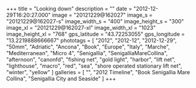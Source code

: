 +++
title = "Looking down"
description = ""
date = "2012-12-29T16:20:27.000"
image = "20121229@162027"
image_s = "20121229@162027-s"
image_width_s = "400"
image_height_s = "300"
image_xl = "20121229@162027-xl"
image_width_xl = "1023"
image_height_xl = "768"
gps_latitude = "43.72253055"
gps_longitude = "13.2219888666667"
phototags = [ "2012", "2012-12", "2012-12-29", "50mm", "Adriatic", "Ancona", "Book", "Europe", "Italy", "Marche", "Mediterranean", "Micro 4", "Senigallia", "SenigalliaMareCollina", "afternoon", "canonfd", "fishing net", "gold light", "harbor", "lift net", "lighthouse", "macro", "red", "sea", "shore operated stationary lift net", "winter", "yellow" ]
galleries = [ "", "2012 Timeline", "Book Senigallia Mare Collina", "Senigallia City and Seaside" ]
+++
